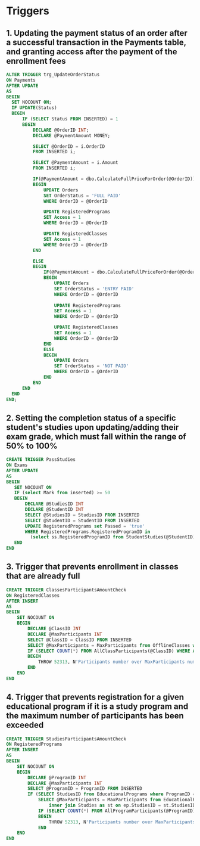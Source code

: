 # Triggers
## 1. Updating the payment status of an order after a successful transaction in the Payments table, and granting access after the payment of the enrollment fees
```sql
ALTER TRIGGER trg_UpdateOrderStatus
ON Payments
AFTER UPDATE
AS
BEGIN
  SET NOCOUNT ON;
  IF UPDATE(Status)
  BEGIN
      IF (SELECT Status FROM INSERTED) = 1
      BEGIN
          DECLARE @OrderID INT;
          DECLARE @PaymentAmount MONEY;

          SELECT @OrderID = i.OrderID
          FROM INSERTED i;

          SELECT @PaymentAmount = i.Amount
          FROM INSERTED i;

          IF(@PaymentAmount = dbo.CalculateFullPriceForOrder(@OrderID))
          BEGIN
              UPDATE Orders
              SET OrderStatus = 'FULL PAID'
              WHERE OrderID = @OrderID

              UPDATE RegisteredPrograms
              SET Access = 1
              WHERE OrderID = @OrderID

              UPDATE RegisteredClasses
              SET Access = 1
              WHERE OrderID = @OrderID
          END

          ELSE
          BEGIN
              IF(@PaymentAmount = dbo.CalculateFullPriceForOrder(@OrderID))
              BEGIN
                  UPDATE Orders
                  SET OrderStatus = 'ENTRY PAID'
                  WHERE OrderID = @OrderID
                 
                  UPDATE RegisteredPrograms
                  SET Access = 1
                  WHERE OrderID = @OrderID

                  UPDATE RegisteredClasses
                  SET Access = 1
                  WHERE OrderID = @OrderID
              END
              ELSE
              BEGIN
                  UPDATE Orders
                  SET OrderStatus = 'NOT PAID'
                  WHERE OrderID = @OrderID
              END
          END
      END
  END
END;
```
<div style="page-break-after: always;"></div>

## 2. Setting the completion status of a specific student's studies upon updating/adding their exam grade, which must fall within the range of 50% to 100%
```sql
CREATE TRIGGER PassStudies
ON Exams
AFTER UPDATE
AS
BEGIN
   SET NOCOUNT ON
   IF (select Mark from inserted) >= 50
   BEGIN
       DECLARE @StudiesID INT
       DECLARE @StudentID INT
       SELECT @StudiesID = StudiesID FROM INSERTED
       SELECT @StudentID = StudentID FROM INSERTED
       UPDATE RegisteredPrograms set Passed = 'true'
       WHERE RegisteredPrograms.RegisteredProgramID in
         (select ss.RegisteredProgramID from StudentStudies(@StudentID) as ss where ss.StudiesID = @StudiesID)
   END
END
```


## 3. Trigger that prevents enrollment in classes that are already full
```sql
CREATE TRIGGER ClassesParticipantsAmountCheck
ON RegisteredClasses
AFTER INSERT
AS
BEGIN
    SET NOCOUNT ON
    BEGIN
        DECLARE @ClassID INT
        DECLARE @MaxParticipants INT
        SELECT @ClassID = ClassID FROM INSERTED
        SELECT @MaxParticipants = MaxParticipants from OfflineClasses where ClassID = @ClassID
        IF (SELECT COUNT(*) FROM AllClassParticipants(@ClassID) WHERE Access = 'true') > @MaxParticipants
        BEGIN
            THROW 52313, N'Participants number over MaxParticipants number for this Classes', 1;
        END
    END
END
```

## 4. Trigger that prevents registration for a given educational program if it is a study program and the maximum number of participants has been exceeded
```sql
CREATE TRIGGER StudiesParticipantsAmountCheck
ON RegisteredPrograms
AFTER INSERT
AS
BEGIN
    SET NOCOUNT ON
    BEGIN
        DECLARE @ProgramID INT
        DECLARE @MaxParticipants INT
        SELECT @ProgramID = ProgramID FROM INSERTED
        IF (SELECT StudiesID from EducationalPrograms where ProgramID = @ProgramID) IS NOT NULL
            SELECT @MaxParticipants = MaxParticipants from EducationalPrograms as ep 
                inner join Studies as st on ep.StudiesID = st.StudiesID and ProgramID = @ProgramID
            IF (SELECT COUNT(*) FROM AllProgramParticipants(@ProgramID) WHERE Access = 'true') > @MaxParticipants
            BEGIN
                THROW 52313, N'Participants number over MaxParticipants number for this Studies', 1;
            END
    END
END
```